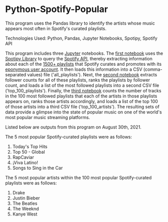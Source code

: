 # Python-Spotify-Popular
This program uses the Pandas library to identify the artists whose music appears most often in Spotify's curated playlists.

Technologies Used: Python, Pandas, Jupyter Notebooks, Spotipy, Spotify API

This program includes three [Jupyter](https://jupyter.org/) notebooks. The [first notebook](https://github.com/finnwurtz/Python-Spotify-Popular/blob/master/Playlist_Finder.ipynb) uses the [Spotipy Library](https://spotipy.readthedocs.io/en/2.16.0/) to query the [Spotify API](https://developer.spotify.com/documentation/web-api/reference/), thereby extracting information about each of the [1500+ playlists](https://open.spotify.com/user/spotify/playlists) that Spotify curates and promotes with its [eponymous user account](https://open.spotify.com/user/spotify). It then loads this information into a CSV (comma-separated values) file ('all_playlists'). Next, the [second notebook](https://github.com/finnwurtz/Python-Spotify-Popular/blob/master/Playlist_Merge.ipynb) extracts follower counts for all of these playlists, ranks the playlists by follower count, and loads a list of the most followed playlists into a second CSV file ('top_100_playlists'). Finally, the [third notebook](https://github.com/finnwurtz/Python-Spotify-Popular/blob/master/Artist_Finder.ipynb) counts the number of tracks in the 100 most followed playlists that each of the artists in those playlists appears on, ranks those artists accordingly, and loads a list of the top 100 of those artists into a third CSV file ('top_100_artists'). The resulting sets of data provide a glimpse into the state of popular music on one of the world's most popular music streaming platforms.

Listed below are outputs from this program on August 30th, 2021.

The 5 most popular Spotify-curated playlists were as follows:
1. Today's Top Hits
2. Top 50 - Global
3. RapCaviar
4. ¡Viva Latino!
5. Songs to Sing in the Car

The 5 most popular artists within the 100 most popular Spotify-curated playlists were as follows:
1. Drake
2. Justin Bieber
3. The Beatles
4. The Weeknd
5. Kanye West
